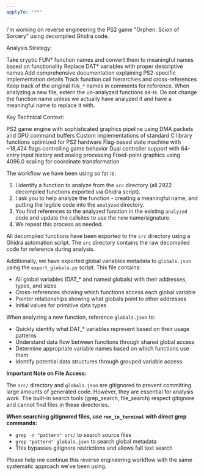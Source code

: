 ```yaml
---
applyTo: "**"
---
```


I'm working on reverse engineering the PS2 game "Orphen: Scion of Sorcery" using decompiled Ghidra code.

Analysis Strategy:

Take cryptic FUN* function names and convert them to meaningful names based on functionality
Replace DAT* variables with proper descriptive names
Add comprehensive documentation explaining PS2-specific implementation details
Track function call hierarchies and cross-references
Keep track of the original `FUN_*` names in comments for reference.
When analyzing a new file, extern the un-analyzed functions as-is. Do not change the function name unless we actually have analyzed it and have a meaningful name to replace it with.

Key Technical Context:

PS2 game engine with sophisticated graphics pipeline using DMA packets and GPU command buffers
Custom implementations of standard C library functions optimized for PS2 hardware
Flag-based state machine with ~18,424 flags controlling game behavior
Dual controller support with 64-entry input history and analog processing
Fixed-point graphics using 4096.0 scaling for coordinate transformation

The workflow we have been using so far is:

1. I identify a function to analyze from the `src` directory (all 2922 decompiled functions exported via Ghidra script).
2. I ask you to help analyze the function - creating a meaningful name, and putting the legible code into the `analyzed` directory.
3. You find references to the analyzed function in the existing `analyzed` code and update the callsites to use the new name/signature.
4. We repeat this process as needed.

All decompiled functions have been exported to the `src` directory using a Ghidra automation script. The `src` directory contains the raw decompiled code for reference during analysis.

Additionally, we have exported global variables metadata to `globals.json` using the `export_globals.py` script. This file contains:

- All global variables (DAT\_\* and named globals) with their addresses, types, and sizes
- Cross-references showing which functions access each global variable
- Pointer relationships showing what globals point to other addresses
- Initial values for primitive data types

When analyzing a new function, reference `globals.json` to:

- Quickly identify what DAT\_\* variables represent based on their usage patterns
- Understand data flow between functions through shared global access
- Determine appropriate variable names based on which functions use them
- Identify potential data structures through grouped variable access

**Important Note on File Access:**

The `src/` directory and `globals.json` are gitignored to prevent committing large amounts of generated code. However, they are essential for analysis work. The built-in search tools (grep_search, file_search) respect gitignore and cannot find files in these directories.

**When searching gitignored files, use `run_in_terminal` with direct grep commands:**

- `grep -r "pattern" src/` to search source files
- `grep "pattern" globals.json` to search global metadata
- This bypasses gitignore restrictions and allows full text search

Please help me continue this reverse engineering workflow with the same systematic approach we've been using.
